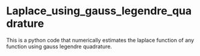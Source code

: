 # Laplace_using_gauss_legendre_quadrature
This is a python code that numerically estimates the laplace function of any function using gauss legendre quadrature.
